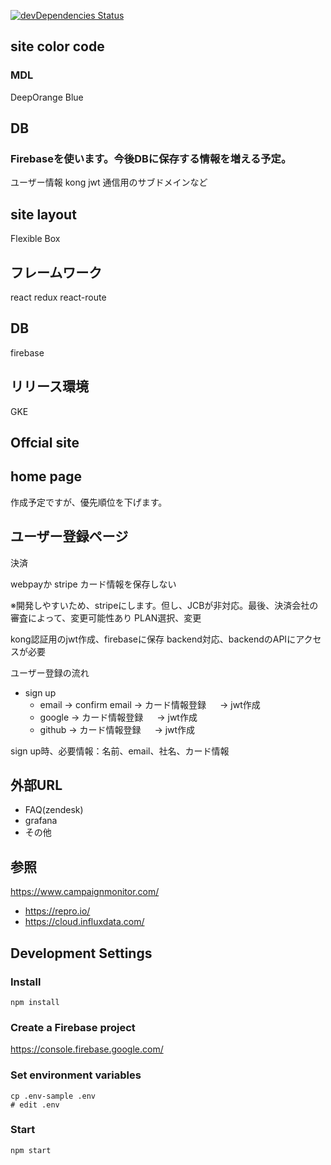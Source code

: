 [![devDependencies Status](https://david-dm.org/orangesys/orangesys.io/dev-status.svg)](https://david-dm.org/orangesys/orangesys.io?type=dev)
## site color code

### MDL

DeepOrange
Blue

## DB

### Firebaseを使います。今後DBに保存する情報を増える予定。

ユーザー情報
kong jwt
通信用のサブドメインなど


## site layout

Flexible Box

## フレームワーク

react
redux
react-route

## DB

firebase

## リリース環境

GKE


## Offcial site

## home page

作成予定ですが、優先順位を下げます。

## ユーザー登録ページ

決済

webpayか
stripe
カード情報を保存しない

※開発しやすいため、stripeにします。但し、JCBが非対応。最後、決済会社の審査によって、変更可能性あり
PLAN選択、変更

kong認証用のjwt作成、firebaseに保存
backend対応、backendのAPIにアクセスが必要

ユーザー登録の流れ

- sign up
  - email -> confirm email    ->    カード情報登録 　  -> jwt作成
  - google                              ->    カード情報登録   　  -> jwt作成
  - github                              ->    カード情報登録   　  -> jwt作成

sign up時、必要情報：名前、email、社名、カード情報

## 外部URL

- FAQ(zendesk)
- grafana
- その他

## 参照

https://www.campaignmonitor.com/

- https://repro.io/
- https://cloud.influxdata.com/


## Development Settings

### Install

```
npm install
```

### Create a Firebase project

https://console.firebase.google.com/

### Set environment variables

```
cp .env-sample .env
# edit .env
```

### Start

```
npm start
```
